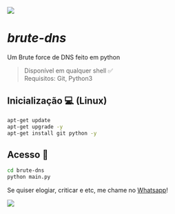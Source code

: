![](https://camo.githubusercontent.com/71b837571c48af3aa60a73dbc9d5936aa359d78efbfa8a6743cbbbc16b80ef4d/68747470733a2f2f63646e2e646973636f72646170702e636f6d2f6174746163686d656e74732f3830353930323039333930363630383138362f3830353931333937323533353539303932322f74656e6f722e676966)

# ***brute-dns***

Um Brute force de DNS feito em python

> Disponível em qualquer shell ✅<br/>
> Requisitos: Git, Python3

## Inicialização 💻 (Linux)
```bash
apt-get update
apt-get upgrade -y
apt-get install git python -y
```

## Acesso 📂
```bash
cd brute-dns
python main.py
```

Se quiser elogiar, criticar e etc, me chame no [Whatsapp](http://wa.me/559885267746)!

![](https://camo.githubusercontent.com/71b837571c48af3aa60a73dbc9d5936aa359d78efbfa8a6743cbbbc16b80ef4d/68747470733a2f2f63646e2e646973636f72646170702e636f6d2f6174746163686d656e74732f3830353930323039333930363630383138362f3830353931333937323533353539303932322f74656e6f722e676966)
